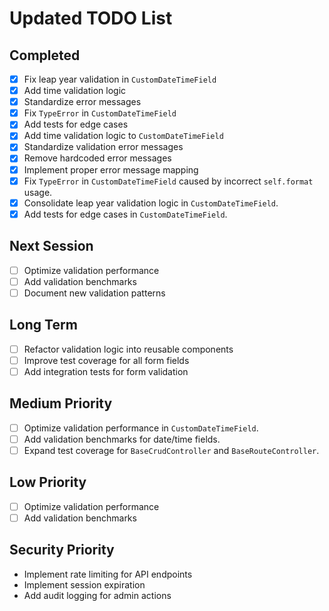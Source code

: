 # Updated TODO List

## Completed
- [x] Fix leap year validation in `CustomDateTimeField`
- [x] Add time validation logic
- [x] Standardize error messages
- [x] Fix `TypeError` in `CustomDateTimeField`
- [x] Add tests for edge cases
- [x] Add time validation logic to `CustomDateTimeField`
- [x] Standardize validation error messages
- [x] Remove hardcoded error messages
- [x] Implement proper error message mapping
- [x] Fix `TypeError` in `CustomDateTimeField` caused by incorrect `self.format` usage.
- [x] Consolidate leap year validation logic in `CustomDateTimeField`.
- [x] Add tests for edge cases in `CustomDateTimeField`.

## Next Session
- [ ] Optimize validation performance
- [ ] Add validation benchmarks
- [ ] Document new validation patterns

## Long Term
- [ ] Refactor validation logic into reusable components
- [ ] Improve test coverage for all form fields
- [ ] Add integration tests for form validation

## Medium Priority
- [ ] Optimize validation performance in `CustomDateTimeField`.
- [ ] Add validation benchmarks for date/time fields.
- [ ] Expand test coverage for `BaseCrudController` and `BaseRouteController`.

## Low Priority
- [ ] Optimize validation performance
- [ ] Add validation benchmarks

## Security Priority
- Implement rate limiting for API endpoints
- Implement session expiration
- Add audit logging for admin actions
